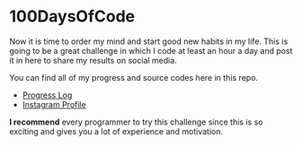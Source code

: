 # 100DaysOfCode

Now it is time to order my mind and start good new habits in my life.
This is going to be a great challenge in which I code at least an hour a day and post it in here to share my results on social media.

You can find all of my progress and source codes here in this repo.

- [Progress Log](https://github.com/hmak-me/100DaysOfCode/edit/master/Log.md)
- [Instagram Profile](https://instagram.com/hmak.me/)

**I recommend** every programmer to try this challenge since this is so exciting and gives you a lot of experience and motivation.
